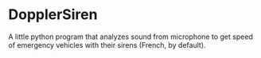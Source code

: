 # DopplerSiren
A little python program that analyzes sound from microphone to get speed of emergency vehicles with their sirens (French, by default).
